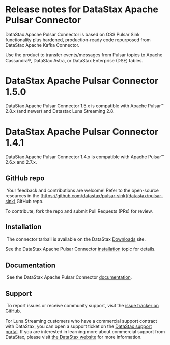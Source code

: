 # Release notes for DataStax Apache Pulsar Connector

DataStax Apache Pulsar Connector is based on OSS Pulsar Sink functionality plus hardened, production-ready code repurposed from DataStax Apache Kafka Connector. 

Use the product to transfer events/messages from Pulsar topics to Apache Cassandra®, DataStax Astra, or DataStax Enterprise (DSE) tables.


# DataStax Apache Pulsar Connector 1.5.0

DataStax Apache Pulsar Connector 1.5.x is compatible with Apache Pulsar&trade; 2.8.x (and newer) and Datastax Luna Streaming 2.8.
​
# DataStax Apache Pulsar Connector 1.4.1

DataStax Apache Pulsar Connector 1.4.x is compatible with Apache Pulsar&trade; 2.6.x and 2.7.x.


## GitHub repo
​
Your feedback and contributions are welcome! Refer to the open-source resources in the [https://github.com/datastax/pulsar-sink](datastax/pulsar-sink) GitHub repo.

To contribute, fork the repo and submit Pull Requests (PRs) for review.
​
## Installation
​
The connector tarball is available on the DataStax [Downloads](https://downloads.datastax.com/#apc) site.
​

See the DataStax Apache Pulsar Connector [installation](https://docs.datastax.com/en/pulsar-connector/1.4/pulsarInstall.html) topic for details.
​
## Documentation
​
See the DataStax Apache Pulsar Connector [documentation](https://docs.datastax.com/en/pulsar-connector/).
​
## Support
​
To report issues or receive community support, visit the [issue tracker on GitHub](https://github.com/datastax/pulsar-sink/issues).

For Luna Streaming customers who have a commercial support contract with DataStax, you can open a support ticket on the [DataStax support portal](https://support.datastax.com). If you are interested in learning more about commercial support from DataStax, please visit [the DataStax website](https://www.datastax.com/products/luna-streaming) for more information.
